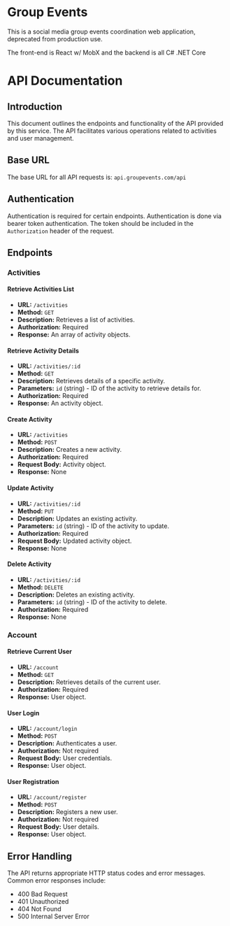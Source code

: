 # Group Events

This is a social media group events coordination web application, deprecated from production use. 

The front-end is React w/ MobX and the backend is all C# .NET Core


# API Documentation

## Introduction

This document outlines the endpoints and functionality of the API provided by this service. The API facilitates various operations related to activities and user management.

## Base URL

The base URL for all API requests is: `api.groupevents.com/api`


## Authentication

Authentication is required for certain endpoints. Authentication is done via bearer token authentication. The token should be included in the `Authorization` header of the request.

## Endpoints

### Activities

#### Retrieve Activities List

- **URL:** `/activities`
- **Method:** `GET`
- **Description:** Retrieves a list of activities.
- **Authorization:** Required
- **Response:** An array of activity objects.

#### Retrieve Activity Details

- **URL:** `/activities/:id`
- **Method:** `GET`
- **Description:** Retrieves details of a specific activity.
- **Parameters:** `id` (string) - ID of the activity to retrieve details for.
- **Authorization:** Required
- **Response:** An activity object.

#### Create Activity

- **URL:** `/activities`
- **Method:** `POST`
- **Description:** Creates a new activity.
- **Authorization:** Required
- **Request Body:** Activity object.
- **Response:** None

#### Update Activity

- **URL:** `/activities/:id`
- **Method:** `PUT`
- **Description:** Updates an existing activity.
- **Parameters:** `id` (string) - ID of the activity to update.
- **Authorization:** Required
- **Request Body:** Updated activity object.
- **Response:** None

#### Delete Activity

- **URL:** `/activities/:id`
- **Method:** `DELETE`
- **Description:** Deletes an existing activity.
- **Parameters:** `id` (string) - ID of the activity to delete.
- **Authorization:** Required
- **Response:** None

### Account

#### Retrieve Current User

- **URL:** `/account`
- **Method:** `GET`
- **Description:** Retrieves details of the current user.
- **Authorization:** Required
- **Response:** User object.

#### User Login

- **URL:** `/account/login`
- **Method:** `POST`
- **Description:** Authenticates a user.
- **Authorization:** Not required
- **Request Body:** User credentials.
- **Response:** User object.

#### User Registration

- **URL:** `/account/register`
- **Method:** `POST`
- **Description:** Registers a new user.
- **Authorization:** Not required
- **Request Body:** User details.
- **Response:** User object.

## Error Handling

The API returns appropriate HTTP status codes and error messages. Common error responses include:

- 400 Bad Request
- 401 Unauthorized
- 404 Not Found
- 500 Internal Server Error


